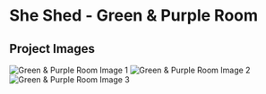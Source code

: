# She Shed - Green & Purple Room

## Project Images

![Green & Purple Room Image 1](https://storage.googleapis.com/msgsndr/zTjqcEq3Ndj90wvhfc47/media/676899ee0bcca0203a7fa546.jpeg)
![Green & Purple Room Image 2](https://storage.googleapis.com/msgsndr/zTjqcEq3Ndj90wvhfc47/media/676899ee7e6211f718b15b11.jpeg)
![Green & Purple Room Image 3](https://storage.googleapis.com/msgsndr/zTjqcEq3Ndj90wvhfc47/media/676899ee2fc19584fd4b2205.jpeg)
